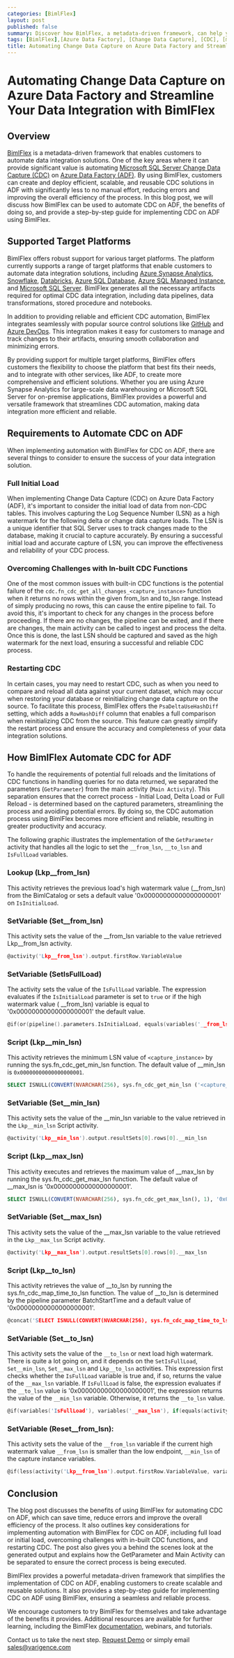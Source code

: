 ```yaml
---
categories: [BimlFlex]
layout: post
published: false
summary: Discover how BimlFlex, a metadata-driven framework, can help you automate Change Data Capture (CDC) on Azure Data Factory (ADF), creating efficient, scalable, and reusable solutions with significantly less manual effort. Learn how to overcome common CDC implementation challenges, including full load or initial load and restarting CDC, and improve the overall efficiency of your data integration process.
tags: [BimlFlex],[Azure Data Factory], [Change Data Capture], [CDC], [metadata-driven], [data integration], [data automation]
title: Automating Change Data Capture on Azure Data Factory and Streamline Your Data Integration with BimlFlex
---
```


# Automating Change Data Capture on Azure Data Factory and Streamline Your Data Integration with BimlFlex

## Overview
[BimlFlex](https://www.varigence.com/BimlFlex) is a metadata-driven framework that enables customers to automate data integration solutions. One of the key areas where it can provide significant value is automating [Microsoft SQL Server Change Data Capture (CDC)](https://www.microsoft.com/en-us/sql-server) on [Azure Data Factory (ADF)](https://azure.microsoft.com/en-au/products/data-factory). By using BimlFlex, customers can create and deploy efficient, scalable, and reusable CDC solutions in ADF with significantly less to no manual effort, reducing errors and improving the overall efficiency of the process. In this blog post, we will discuss how BimlFlex can be used to automate CDC on ADF, the benefits of doing so, and provide a step-by-step guide for implementing CDC on ADF using BimlFlex.

## Supported Target Platforms
BimlFlex offers robust support for various target platforms. The platform currently supports a range of target platforms that enable customers to automate data integration solutions, including [Azure Synapse Analytics](https://azure.microsoft.com/en-au/products/synapse-analytics), [Snowflake](https://www.snowflake.com/en/), [Databricks](https://www.databricks.com/), [Azure SQL Database](https://azure.microsoft.com/en-us/products/azure-sql/database/), [Azure SQL Managed Instance](https://azure.microsoft.com/en-au/products/azure-sql/managed-instance), and [Microsoft SQL Server](https://www.microsoft.com/en-us/sql-server). BimlFlex generates all the necessary artifacts required for optimal CDC data integration, including data pipelines, data transformations, stored procedure and notebooks.

In addition to providing reliable and efficient CDC automation, BimlFlex integrates seamlessly with popular source control solutions like [GitHub](https://github.com/) and [Azure DevOps](https://azure.microsoft.com/en-us/products/devops/). This integration makes it easy for customers to manage and track changes to their artifacts, ensuring smooth collaboration and minimizing errors.

By providing support for multiple target platforms, BimlFlex offers customers the flexibility to choose the platform that best fits their needs, and to integrate with other services, like ADF, to create more comprehensive and efficient solutions. Whether you are using Azure Synapse Analytics for large-scale data warehousing or Microsoft SQL Server for on-premise applications, BimlFlex provides a powerful and versatile framework that streamlines CDC automation, making data integration more efficient and reliable.

## Requirements to Automate CDC on ADF
When implementing automation with BimlFlex for CDC on ADF, there are several things to consider to ensure the success of your data integration solution.

### Full Initial Load
When implementing Change Data Capture (CDC) on Azure Data Factory (ADF), it's important to consider the initial load of data from non-CDC tables. This involves capturing the Log Sequence Number (LSN) as a high watermark for the following delta or change data capture loads. The LSN is a unique identifier that SQL Server uses to track changes made to the database, making it crucial to capture accurately. By ensuring a successful initial load and accurate capture of LSN, you can improve the effectiveness and reliability of your CDC process.

### Overcoming Challenges with In-built CDC Functions 
One of the most common issues with built-in CDC functions is the potential failure of the `cdc.fn_cdc_get_all_changes_<capture_instance>` function when it returns no rows within the given from_lsn and to_lsn range. Instead of simply producing no rows, this can cause the entire pipeline to fail. To avoid this, it's important to check for any changes in the process before proceeding. If there are no changes, the pipeline can be exited, and if there are changes, the main activity can be called to ingest and process the delta. Once this is done, the last LSN should be captured and saved as the high watermark for the next load, ensuring a successful and reliable CDC process.

### Restarting CDC
In certain cases, you may need to restart CDC, such as when you need to compare and reload all data against your current dataset, which may occur when restoring your database or reinitializing change data capture on the source. To facilitate this process, BimlFlex offers the `PsaDeltaUseHashDiff` setting, which adds a `RowHashDiff` column that enables a full comparison when reinitializing CDC from the source. This feature can greatly simplify the restart process and ensure the accuracy and completeness of your data integration solutions.

## How BimlFlex Automate CDC for ADF
To handle the requirements of potential full reloads and the limitations of CDC functions in handling queries for no data returned, we separated the parameters (`GetParameter`) from the main activity (`Main Activity`). This separation ensures that the correct process - Initial Load, Delta Load or Full Reload - is determined based on the captured parameters, streamlining the process and avoiding potential errors. By doing so, the CDC automation process using BimlFlex becomes more efficient and reliable, resulting in greater productivity and accuracy. 

The following graphic illustrates the implementation of the `GetParameter` activity that handles all the logic to set the `__from_lsn`, `__to_lsn` and `IsFullLoad` variables.

### Lookup (Lkp__from_lsn)
This activity retrieves the previous load's high watermark value (__from_lsn) from the BimlCatalog or sets a default value '0x00000000000000000001' on `IsInitialLoad`.

### SetVariable (Set__from_lsn)
This activity sets the value of the __from_lsn variable to the value retrieved Lkp__from_lsn activity.
```c
@activity('Lkp__from_lsn').output.firstRow.VariableValue
```

### SetVariable (SetIsFullLoad)
The activity sets the value of the `IsFullLoad` variable. The expression evaluates if the `IsInitialLoad` parameter is set to `true` or if the high watermark value ( __from_lsn) variable is equal to '0x00000000000000000001' the default value. 
```c
@if(or(pipeline().parameters.IsInitialLoad, equals(variables('__from_lsn'), '0x00000000000000000001')), true, false)
```

### Script (Lkp__min_lsn)
This activity retrieves the minimum LSN value of `<capture_instance>` by running the sys.fn_cdc_get_min_lsn function. The default value of __min_lsn is `0x00000000000000000001`.
```sql
SELECT ISNULL(CONVERT(NVARCHAR(256), sys.fn_cdc_get_min_lsn ('<capture_instance>'), 1), '0x00000000000000000001') AS [__min_lsn]
```
### SetVariable (Set__min_lsn)
This activity sets the value of the __min_lsn variable to the value retrieved in the `Lkp__min_lsn` Script activity.
```c
@activity('Lkp__min_lsn').output.resultSets[0].rows[0].__min_lsn
```
### Script (Lkp__max_lsn)
This activity executes and retrieves the maximum value of __max_lsn by running the sys.fn_cdc_get_max_lsn function. The default value of __max_lsn is '0x00000000000000000001'.
```sql
SELECT ISNULL(CONVERT(NVARCHAR(256), sys.fn_cdc_get_max_lsn(), 1), '0x00000000000000000001') AS [__max_lsn]
```

### SetVariable (Set__max_lsn)
This activity sets the value of the __max_lsn variable to the value retrieved in the ` Lkp__max_lsn ` Script activity. 
```c
@activity('Lkp__max_lsn').output.resultSets[0].rows[0].__max_lsn
```

### Script (Lkp__to_lsn)
This activity retrieves the value of __to_lsn by running the sys.fn_cdc_map_time_to_lsn function. The value of __to_lsn is determined by the pipeline parameter BatchStartTime and a default value of '0x00000000000000000001'.
```c
@concat('SELECT ISNULL(CONVERT(NVARCHAR(256), sys.fn_cdc_map_time_to_lsn(''largest less than or equal'', ''', formatDateTime(pipeline().parameters.BatchStartTime, 'yyyy-MM-dd HH:mm:ss.fff'), '''), 1), ''0x00000000000000000001'') AS [__to_lsn]')
```

### SetVariable (Set__to_lsn)
This activity sets the value of the `__to_lsn` or next load high watermark. There is quite a lot going on, and it depends on the `SetIsFullLoad`, `Set__min_lsn`, `Set__max_lsn` and `Lkp__to_lsn` activities. This expression first checks whether the `IsFullLoad` variable is true and, if so, returns the value of the `__max_lsn` variable. If `IsFullLoad` is false, the expression evaluates if the `__to_lsn` value is '0x00000000000000000001', the expression returns the value of the `__min_lsn` variable. Otherwise, it returns the `__to_lsn` value.

```c
@if(variables('IsFullLoad'), variables('__max_lsn'), if(equals(activity('Lkp__to_lsn').output.resultSets[0].rows[0].__to_lsn, '0x00000000000000000001'), variables('__min_lsn'), activity('Lkp__to_lsn').output.resultSets[0].rows[0].__to_lsn))
```

### SetVariable (Reset__from_lsn):
This activity sets the value of the `__from_lsn` variable if the current high watermark value `__from_lsn` is  smaller than the low endpoint, `__min_lsn` of the capture instance variables.
```c
@if(less(activity('Lkp__from_lsn').output.firstRow.VariableValue, variables('__min_lsn')), variables('__min_lsn'), activity('Lkp__from_lsn').output.firstRow.VariableValue)
```

## Conclusion
The blog post discusses the benefits of using BimlFlex for automating CDC on ADF, which can save time, reduce errors and improve the overall efficiency of the process. It also outlines key considerations for implementing automation with BimlFlex for CDC on ADF, including full load or initial load, overcoming challenges with in-built CDC functions, and restarting CDC. The post also gives you a behind the scenes look at the generated output and explains how the GetParameter and Main Activity can be separated to ensure the correct process is being executed.

BimlFlex provides a powerful metadata-driven framework that simplifies the implementation of CDC on ADF, enabling customers to create scalable and reusable solutions. It also provides a step-by-step guide for implementing CDC on ADF using BimlFlex, ensuring a seamless and reliable process.

We encourage customers to try BimlFlex for themselves and take advantage of the benefits it provides. Additional resources are available for further learning, including the BimlFlex [documentation](https://docs.varigence.com/), webinars, and tutorials.

Contact us to take the next step. [Request Demo](https://varigence.com/BimlFlex#RequestDemo)
or simply email [sales@varigence.com](mailto:sales@varigence.com)
